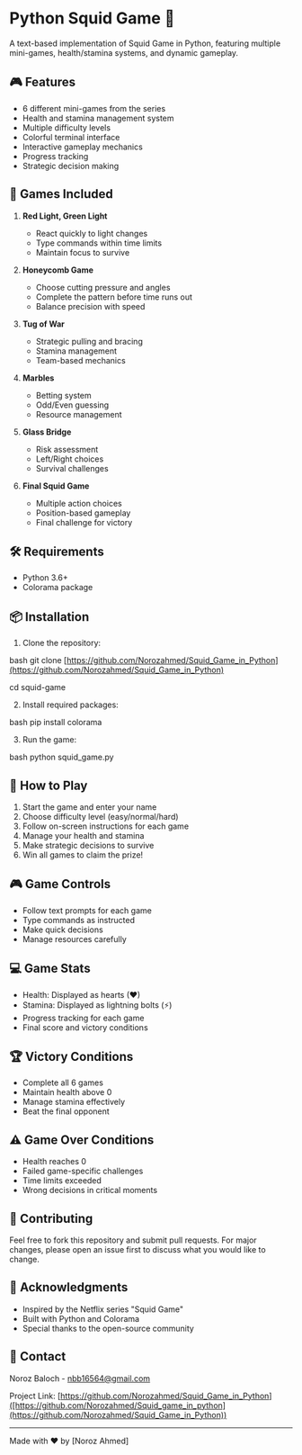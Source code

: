 # Python Squid Game 🦑

A text-based implementation of Squid Game in Python, featuring multiple mini-games, health/stamina systems, and dynamic gameplay.

## 🎮 Features

- 6 different mini-games from the series
- Health and stamina management system
- Multiple difficulty levels
- Colorful terminal interface
- Interactive gameplay mechanics
- Progress tracking
- Strategic decision making

## 🎲 Games Included

1. **Red Light, Green Light**
   - React quickly to light changes
   - Type commands within time limits
   - Maintain focus to survive

2. **Honeycomb Game**
   - Choose cutting pressure and angles
   - Complete the pattern before time runs out
   - Balance precision with speed

3. **Tug of War**
   - Strategic pulling and bracing
   - Stamina management
   - Team-based mechanics

4. **Marbles**
   - Betting system
   - Odd/Even guessing
   - Resource management

5. **Glass Bridge**
   - Risk assessment
   - Left/Right choices
   - Survival challenges

6. **Final Squid Game**
   - Multiple action choices
   - Position-based gameplay
   - Final challenge for victory

## 🛠️ Requirements

- Python 3.6+
- Colorama package

## 📦 Installation

1. Clone the repository:

bash
git clone [https://github.com/Norozahmed/Squid_Game_in_Python](https://github.com/Norozahmed/Squid_Game_in_Python)

cd squid-game


2. Install required packages:

bash
pip install colorama


3. Run the game: 

bash
python squid_game.py


## 🎯 How to Play

1. Start the game and enter your name
2. Choose difficulty level (easy/normal/hard)
3. Follow on-screen instructions for each game
4. Manage your health and stamina
5. Make strategic decisions to survive
6. Win all games to claim the prize!

## 🎮 Game Controls

- Follow text prompts for each game
- Type commands as instructed
- Make quick decisions
- Manage resources carefully

## 💻 Game Stats

- Health: Displayed as hearts (♥)
- Stamina: Displayed as lightning bolts (⚡)
- Progress tracking for each game
- Final score and victory conditions

## 🏆 Victory Conditions

- Complete all 6 games
- Maintain health above 0
- Manage stamina effectively
- Beat the final opponent

## ⚠️ Game Over Conditions

- Health reaches 0
- Failed game-specific challenges
- Time limits exceeded
- Wrong decisions in critical moments

## 🤝 Contributing

Feel free to fork this repository and submit pull requests. For major changes, please open an issue first to discuss what you would like to change.

## 🙏 Acknowledgments

- Inspired by the Netflix series "Squid Game"
- Built with Python and Colorama
- Special thanks to the open-source community

## 📧 Contact

Noroz Baloch - [nbb16564@gmail.com](mailto:nbb16564@gmail.com)

Project Link: [https://github.com/Norozahmed/Squid_Game_in_Python]([https://github.com/Norozahmed/Squid_game_in_python](https://github.com/Norozahmed/Squid_Game_in_Python))

---
Made with ❤️ by [Noroz Ahmed]
